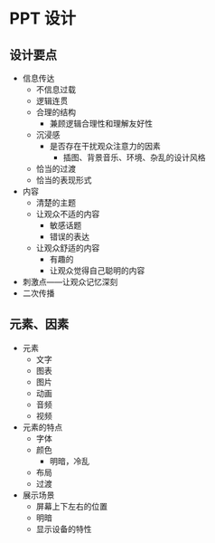 # PPT 设计

## 设计要点
- 信息传达
    - 不信息过载
    - 逻辑连贯
    - 合理的结构
		- 兼顾逻辑合理性和理解友好性
    - 沉浸感
		- 是否存在干扰观众注意力的因素
			- 插图、背景音乐、环境、杂乱的设计风格
    - 恰当的过渡
    - 恰当的表现形式
- 内容
    - 清楚的主题
    - 让观众不适的内容
		- 敏感话题
		- 错误的表达
    - 让观众舒适的内容
		- 有趣的
		- 让观众觉得自己聪明的内容
- 刺激点——让观众记忆深刻
- 二次传播

## 元素、因素
- 元素
  - 文字
  - 图表
  - 图片
  - 动画
  - 音频
  - 视频
- 元素的特点
  - 字体
  - 颜色
  	- 明暗，冷乱
  - 布局
  - 过渡
- 展示场景
  - 屏幕上下左右的位置
  - 明暗
  - 显示设备的特性